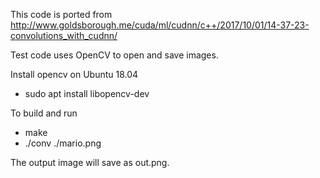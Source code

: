 This code is ported from  http://www.goldsborough.me/cuda/ml/cudnn/c++/2017/10/01/14-37-23-convolutions_with_cudnn/

Test code uses OpenCV to open and save images. 

Install opencv on Ubuntu 18.04 

* sudo apt install libopencv-dev 

To build and run 

* make
* ./conv ./mario.png

The output image will save as out.png.
